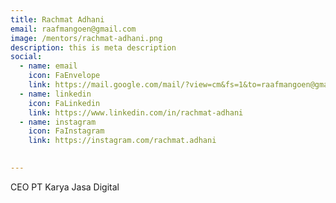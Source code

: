 ```yaml
---
title: Rachmat Adhani
email: raafmangoen@gmail.com
image: /mentors/rachmat-adhani.png
description: this is meta description
social:
  - name: email
    icon: FaEnvelope
    link: https://mail.google.com/mail/?view=cm&fs=1&to=raafmangoen@gmail.com
  - name: linkedin
    icon: FaLinkedin
    link: https://www.linkedin.com/in/rachmat-adhani
  - name: instagram
    icon: FaInstagram
    link: https://instagram.com/rachmat.adhani
    

---
```


CEO PT Karya Jasa Digital
